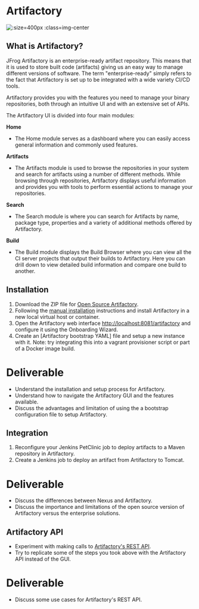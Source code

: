 # Artifactory

![](img5/artifactory.svg ':size=400px :class=img-center')

## What is Artifactory?

JFrog Artifactory is an enterprise-ready artifact repository. This means that it is used to store built code (artifacts) giving us an easy way to manage different versions of software. The term "enterprise-ready" simply refers to the fact that Artifactory is set up to be integrated with a wide variety CI/CD tools.

Artifactory provides you with the features you need to manage your binary repositories, both through an intuitive UI and with an extensive set of APIs.

The Artifactory UI is divided into four main modules:

**Home**
- The Home module serves as a dashboard where you can easily access general information and commonly used features.

**Artifacts**
- The Artifacts module is used to browse the repositories in your system and search for artifacts using a number of different methods. While browsing through repositories, Artifactory displays useful information and provides you with tools to perform essential actions to manage your repositories.

**Search**
- The Search module is where you can search for Artifacts by name, package type, properties and a variety of additional methods offered by Artifactory.

**Build**
- The Build module displays the Build Browser where you can view all the CI server projects that output their builds to Artifactory.  Here you can drill down to view detailed build information and compare one build to another.

## Installation

1. Download the ZIP file for [Open Source Artifactory](https://jfrog.com/open-source/).
2. Following the [manual installation](https://www.jfrog.com/confluence/display/RTF/Installing+on+Linux+Solaris+or+Mac+OS#InstallingonLinuxSolarisorMacOS-ManualInstallation) instructions and install Artifactory in a new local virtual host or container.
3. Open the Artifactory web interface [http://localhost:8081/artifactory](http://localhost:8081/artifactory) and configure it using the Onboarding Wizard.
4. Create an [Artifactory bootstrap YAML] file and setup a new instance with it. Note: try integrating this into a vagrant provisioner script or part of a Docker image build.

# Deliverable

- Understand the installation and setup process for Artifactory.
- Understand how to navigate the Artifactory GUI and the features available.
- Discuss the advantages and limitation of using the a bootstrap configuration file to setup Artifactory.

## Integration

1. Reconfigure your Jenkins PetClinic job to deploy artifacts to a Maven repository in Artifactory.
2. Create a Jenkins job to deploy an artifact from Artifactory to Tomcat.

# Deliverable

- Discuss the differences between Nexus and Artifactory.
- Discuss the importance and limitations of the open source version of Artifactory versus the enterprise solutions.

## Artifactory API

- Experiment with making calls to [Artifactory's REST API](https://www.jfrog.com/confluence/display/RTF/Artifactory+REST+API).
- Try to replicate some of the steps you took above with the Artifactory API instead of the GUI.

# Deliverable

- Discuss some use cases for Artifactory's REST API.
